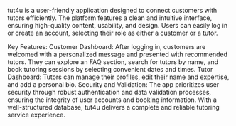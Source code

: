 tut4u is a user-friendly application designed to connect customers with tutors efficiently. The platform features a clean and intuitive interface, ensuring high-quality content, usability, and design. Users can easily log in or create an account, selecting their role as either a customer or a tutor.

Key Features:
Customer Dashboard: After logging in, customers are welcomed with a personalized message and presented with recommended tutors. They can explore an FAQ section, search for tutors by name, and book tutoring sessions by selecting convenient dates and times.
Tutor Dashboard: Tutors can manage their profiles, edit their name and expertise, and add a personal bio.
Security and Validation:
The app prioritizes user security through robust authentication and data validation processes, ensuring the integrity of user accounts and booking information. With a well-structured database, tut4u delivers a complete and reliable tutoring service experience.
